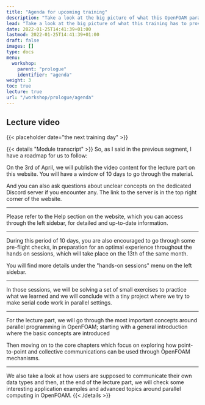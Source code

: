 ```yaml
---
title: "Agenda for upcoming training"
description: "Take a look at the big picture of what this OpenFOAM parallelization training has to provide."
lead: "Take a look at the big picture of what this training has to provide."
date: 2022-01-25T14:41:39+01:00
lastmod: 2022-01-25T14:41:39+01:00
draft: false
images: []
type: docs
menu:
  workshop:
    parent: "prologue"
    identifier: "agenda"
weight: 3
toc: true
lecture: true
url: "/workshop/prologue/agenda"
---
```


## Lecture video

{{< placeholder date="the next training day" >}}

{{< details  "Module transcript" >}}
So, as I said in the previous segment, I have a roadmap for us to follow:

On the 3rd of April, we will publish the video content for the lecture part on this
website. You will have a window of 10 days to go through the material.

And you can also ask questions about unclear concepts on the dedicated Discord server if
you encounter any. The link to the server is in the top right corner of the website.

---

Please refer to the Help section on the website, which you can access through the left
sidebar, for detailed and up-to-date information.

---

During this period of 10 days, you are also encouraged to go through some pre-flight
checks, in preparation for an optimal experience throughout the hands on sessions,
which will take place on the 13th of the same month.

You will find more details under the "hands-on sessions" menu on the left sidebar.

---

In those sessions, we will be solving a set of small exercises to practice
what we learned and we will conclude with a tiny project where we try to make
serial code work in parallel settings.

---

For the lecture part, we will go through the most important concepts around parallel
programming in OpenFOAM; starting with a general introduction where the basic
concepts are introduced

Then moving on to the core chapters which focus on
exploring how point-to-point and collective communications can be used through
OpenFOAM mechanisms.

---

We also take a look at how users are supposed to communicate their own data types
and then, at the end of the lecture part, we will check some interesting
application examples and advanced topics around parallel computing in OpenFOAM.
{{< /details >}}
